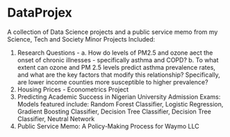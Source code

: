 # DataProjex
A collection of Data Science projects and a public service memo from my Science, Tech and Society Minor 
Projects Included: 
1) Research Questions - a. How do levels of PM2.5 and ozone aect the onset of chronic illnesses - specifically asthma and COPD? b. To what extent can ozone and PM 2.5 levels predict asthma prevalence rates, and what are the key factors that modify this relationship? Specifically, are lower income counties more susceptible to higher prevalence?
2) Housing Prices - Econometrics Project
3) Predicting Academic Success in Nigerian University Admission Exams: Models featured include: Random Forest Classifier, Logistic Regression, Gradient Boosting Classifier, Decision Tree Classifier, Decision Tree Classifier, Neutral Network
4) Public Service Memo: A Policy-Making Process for Waymo LLC 

